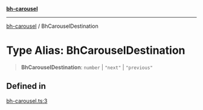 [**bh-carousel**](../README.md)

---

[bh-carousel](../globals.md) / BhCarouselDestination

# Type Alias: BhCarouselDestination

> **BhCarouselDestination**: `number` \| `"next"` \| `"previous"`

## Defined in

[bh-carousel.ts:3](https://github.com/ctorgalson/bh-carousel/blob/3774010298a55b7c4858449801ab7248feb9290d/src/bh-carousel.ts#L3)
